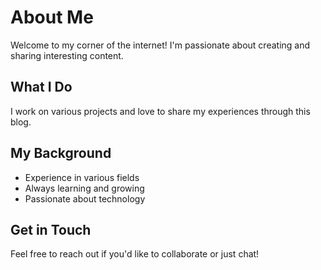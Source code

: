 # About Me

Welcome to my corner of the internet! I'm passionate about creating and sharing interesting content.

## What I Do

I work on various projects and love to share my experiences through this blog.

## My Background

- Experience in various fields
- Always learning and growing
- Passionate about technology

## Get in Touch

Feel free to reach out if you'd like to collaborate or just chat! 